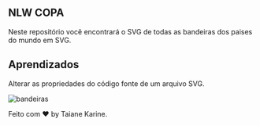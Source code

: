 
##  NLW COPA 

Neste repositório você encontrará o SVG de todas as bandeiras dos paises do mundo em SVG.

## Aprendizados

Alterar as propriedades do código fonte de um arquivo SVG.


![bandeiras](https://user-images.githubusercontent.com/94652702/200221242-3afe2692-46c2-4da7-b569-532389b3796e.png)


Feito com ♥ by Taiane Karine.
